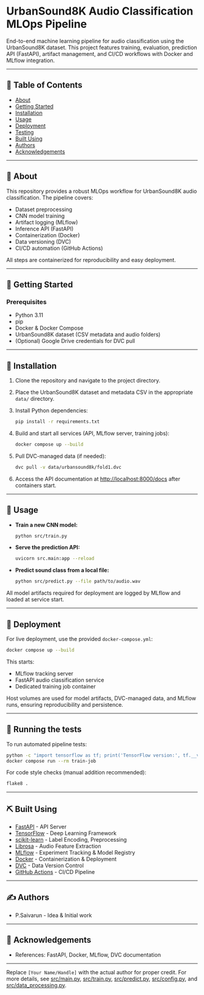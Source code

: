 # UrbanSound8K Audio Classification MLOps Pipeline

End-to-end machine learning pipeline for audio classification using the UrbanSound8K dataset. This project features training, evaluation, prediction API (FastAPI), artifact management, and CI/CD workflows with Docker and MLflow integration.

---

## 📝 Table of Contents

- [About](#about)
- [Getting Started](#getting_started)
- [Installation](#installation)
- [Usage](#usage)
- [Deployment](#deployment)
- [Testing](#tests)
- [Built Using](#built_using)
- [Authors](#authors)
- [Acknowledgements](#acknowledgement)

---

## 🧐 About <a name="about"></a>

This repository provides a robust MLOps workflow for UrbanSound8K audio classification. The pipeline covers:

- Dataset preprocessing
- CNN model training
- Artifact logging (MLflow)
- Inference API (FastAPI)
- Containerization (Docker)
- Data versioning (DVC)
- CI/CD automation (GitHub Actions)

All steps are containerized for reproducibility and easy deployment.

---

## 🏁 Getting Started <a name="getting_started"></a>

### Prerequisites

- Python 3.11
- pip
- Docker & Docker Compose
- UrbanSound8K dataset (CSV metadata and audio folders)
- (Optional) Google Drive credentials for DVC pull

---

## 🔧 Installation <a name="installation"></a>

1. Clone the repository and navigate to the project directory.
2. Place the UrbanSound8K dataset and metadata CSV in the appropriate `data/` directory.
3. Install Python dependencies:

    ```sh
    pip install -r requirements.txt
    ```

4. Build and start all services (API, MLflow server, training jobs):

    ```sh
    docker compose up --build
    ```

5. Pull DVC-managed data (if needed):

    ```sh
    dvc pull -v data/urbansound8k/fold1.dvc
    ```

6. Access the API documentation at [http://localhost:8000/docs](http://localhost:8000/docs) after containers start.

---

## 🎈 Usage <a name="usage"></a>

- **Train a new CNN model:**

    ```sh
    python src/train.py
    ```

- **Serve the prediction API:**

    ```sh
    uvicorn src.main:app --reload
    ```

- **Predict sound class from a local file:**

    ```sh
    python src/predict.py --file path/to/audio.wav
    ```

All model artifacts required for deployment are logged by MLflow and loaded at service start.

---

## 🚀 Deployment <a name="deployment"></a>

For live deployment, use the provided `docker-compose.yml`:

```sh
docker compose up --build
```

This starts:

- MLflow tracking server
- FastAPI audio classification service
- Dedicated training job container

Host volumes are used for model artifacts, DVC-managed data, and MLflow runs, ensuring reproducibility and persistence.

---

## 🔧 Running the tests <a name="tests"></a>

To run automated pipeline tests:

```sh
python -c "import tensorflow as tf; print('TensorFlow version:', tf.__version__)"
docker compose run --rm train-job
```

For code style checks (manual addition recommended):

```sh
flake8 .
```

---

## ⛏️ Built Using <a name="built_using"></a>

- [FastAPI](https://fastapi.tiangolo.com/) - API Server
- [TensorFlow](https://www.tensorflow.org/) - Deep Learning Framework
- [scikit-learn](https://scikit-learn.org/) - Label Encoding, Preprocessing
- [Librosa](https://librosa.org/) - Audio Feature Extraction
- [MLflow](https://mlflow.org/) - Experiment Tracking & Model Registry
- [Docker](https://www.docker.com/) - Containerization & Deployment
- [DVC](https://dvc.org/) - Data Version Control
- [GitHub Actions](https://github.com/features/actions) - CI/CD Pipeline

---

## ✍️ Authors <a name="authors"></a>

- P.Saivarun - Idea & Initial work

---

## 🎉 Acknowledgements <a name="acknowledgement"></a>

- References: FastAPI, Docker, MLflow, DVC documentation

---

Replace `[Your Name/Handle]` with the actual author for proper credit. For more details, see [src/main.py](src/main.py), [src/train.py](src/train.py), [src/predict.py](src/predict.py), [src/config.py](src/config.py), and [src/data_processing.py](src/data_processing.py).
